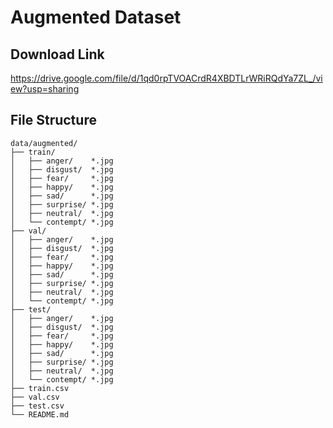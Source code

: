 # Augmented Dataset

## Download Link
https://drive.google.com/file/d/1qd0rpTVOACrdR4XBDTLrWRiRQdYa7ZL_/view?usp=sharing

## File Structure

```
data/augmented/
├── train/
│   ├── anger/    *.jpg
│   ├── disgust/  *.jpg
│   ├── fear/     *.jpg
│   ├── happy/    *.jpg
│   ├── sad/      *.jpg
│   ├── surprise/ *.jpg
│   ├── neutral/  *.jpg
│   └── contempt/ *.jpg
├── val/
│   ├── anger/    *.jpg
│   ├── disgust/  *.jpg
│   ├── fear/     *.jpg
│   ├── happy/    *.jpg
│   ├── sad/      *.jpg
│   ├── surprise/ *.jpg
│   ├── neutral/  *.jpg
│   └── contempt/ *.jpg
├── test/
│   ├── anger/    *.jpg
│   ├── disgust/  *.jpg
│   ├── fear/     *.jpg
│   ├── happy/    *.jpg
│   ├── sad/      *.jpg
│   ├── surprise/ *.jpg
│   ├── neutral/  *.jpg
│   └── contempt/ *.jpg
├── train.csv
├── val.csv
├── test.csv
└── README.md
```